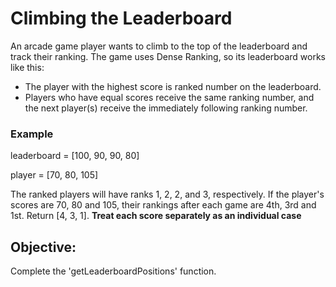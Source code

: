 # Climbing the Leaderboard

An arcade game player wants to climb to the top of the leaderboard and track their ranking. The game uses Dense Ranking, so its leaderboard works like this:

* The player with the highest score is ranked number  on the leaderboard.
* Players who have equal scores receive the same ranking number, and the next player(s) receive the immediately following ranking number.

### Example
leaderboard = [100, 90, 90, 80]

player = [70, 80, 105]

The ranked players will have ranks 1, 2, 2, and 3, respectively. 
If the player's scores are 70, 80 and 105, their rankings after each game are 4th, 3rd and 1st. Return [4, 3, 1].
**Treat each score separately as an individual case**

## Objective:
Complete the 'getLeaderboardPositions' function.
